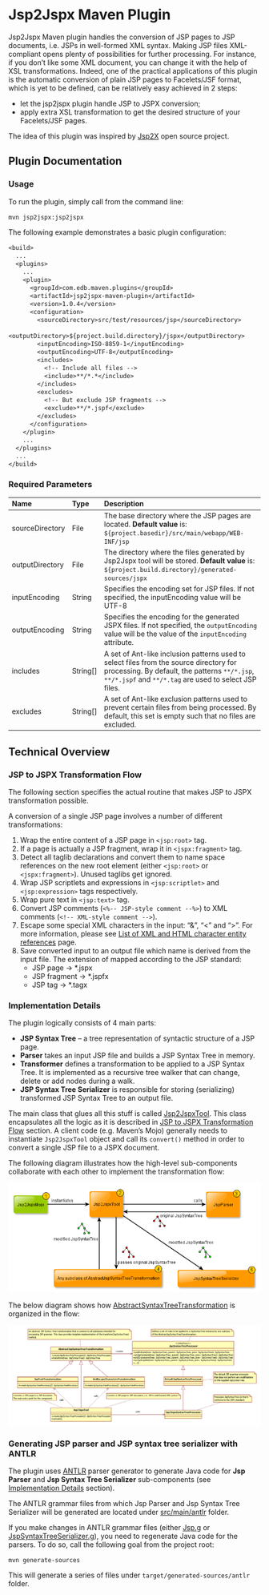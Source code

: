 # Jsp2Jspx Maven Plugin

Jsp2Jspx Maven plugin handles the conversion of JSP pages to JSP documents, i.e. JSPs in well-formed XML syntax.
Making JSP files XML-compliant opens plenty of possibilities for further processing. For instance, if you don’t like some XML document,
you can change it with the help of XSL transformations. Indeed, one of the practical applications of this plugin is
the automatic conversion of plain JSP pages to Facelets/JSF format, which is yet to be defined, can be relatively easy achieved in 2 steps:

- let the jsp2jspx plugin handle JSP to JSPX conversion;
- apply extra XSL transformation to get the desired structure of your Facelets/JSF pages.

The idea of this plugin was inspired by [Jsp2X](http://code.google.com/p/jsp2x) open source project.

## Plugin Documentation

### Usage

To run the plugin, simply call from the command line:

```
mvn jsp2jspx:jsp2jspx
```

The following example demonstrates a basic plugin configuration:

```
<build>
  ...
  <plugins>
    ...
    <plugin>
      <groupId>com.edb.maven.plugins</groupId>
      <artifactId>jsp2jspx-maven-plugin</artifactId>
      <version>1.0.4</version>
      <configuration>
        <sourceDirectory>src/test/resources/jsp</sourceDirectory>
        <outputDirectory>${project.build.directory}/jspx</outputDirectory>
        <inputEncoding>ISO-8859-1</inputEncoding>
        <outputEncoding>UTF-8</outputEncoding>
        <includes>
          <!-- Include all files -->
          <include>**/*.*</include>
        </includes>
        <excludes>
          <!-- But exclude JSP fragments -->
          <exclude>**/*.jspf</exclude>
        </excludes>
      </configuration>
    </plugin>
    ...
  </plugins>
  ...
</build>
```

### Required Parameters

| Name | Type | Description |
|:-----|:-----|:------------|
| sourceDirectory | File | The base directory where the JSP pages are located. **Default value** is: `${project.basedir}/src/main/webapp/WEB-INF/jsp` |
| outputDirectory | File | The directory where the files generated by Jsp2Jspx tool will be stored. **Default value** is: `${project.build.directory}/generated-sources/jspx` |
| inputEncoding | String | Specifies the encoding set for JSP files. If not specified, the inputEncoding value will be UTF-8 |
| outputEncoding | String | Specifies the encoding for the generated JSPX files. If not specified, the `outputEncoding` value will be the value of the `inputEncoding` attribute. |
| includes | String[] | A set of Ant-like inclusion patterns used to select files from the source directory for processing. By default, the patterns `**/*.jsp`, `**/*.jspf` and `**/*.tag` are used to select JSP files. |
| excludes | String[] | A set of Ant-like exclusion patterns used to prevent certain files from being processed. By default, this set is empty such that no files are excluded. |

## Technical Overview

### JSP to JSPX Transformation Flow

The following section specifies the actual routine that makes JSP to JSPX transformation possible.

A conversion of a single JSP page involves a number of different transformations:

1. Wrap the entire content of a JSP page in `<jsp:root>` tag.
2. If a page is actually a JSP fragment, wrap it in `<jspx:fragment>` tag.
3. Detect all taglib declarations and convert them to name space references on the new root element
(either `<jsp:root>` or `<jspx:fragment>`). Unused taglibs get ignored.
4. Wrap JSP scriptlets and expressions in `<jsp:scriptlet>` and `<jsp:expression>` tags respectively.
5. Wrap pure text in `<jsp:text>` tag.
6. Convert JSP comments (`<%-- JSP-style comment --%>`) to XML comments (`<!-- XML-style comment -->`).
7. Escape some special XML characters in the input: “&”, “<” and “>”.
For more information, please see [List of XML and HTML character entity references](http://en.wikipedia.org/wiki/List_of_XML_and_HTML_character_entity_references) page.
8. Save converted input to an output file which name is derived from the input file. The extension of mapped according to the JSP standard:
   - JSP page     -> *.jspx
   - JSP fragment -> *.jspfx
   - JSP tag      -> *.tagx

### Implementation Details

The plugin logically consists of 4 main parts:

- **JSP Syntax Tree** – a tree representation of syntactic structure of a JSP page.
- **Parser** takes an input JSP file and builds a JSP Syntax Tree in memory.
- **Transformer** defines a transformation to be applied to a JSP Syntax Tree. It is implemented as a recursive
tree walker that can change, delete or add nodes during a walk.
- **JSP Syntax Tree Serializer** is responsible for storing (serializing) transformed JSP Syntax Tree to an output file.

The main class that glues all this stuff is called [Jsp2JspxTool](../master/src/main/java/com/nohup/tool/jsp2jspx/transformation/Jsp2JspxTool.java).
This class encapsulates all the logic as it is described in [JSP to JSPX Transformation Flow](#jsp-to-jspx-transformation-flow) section.
A client code (e.g. Maven’s Mojo) generally needs to instantiate `Jsp2JspxTool` object and call its `convert()` method
in order to convert a single JSP file to a JSPX document.

The following diagram illustrates how the high-level sub-components collaborate with each other to implement the transformation flow:

![image](https://raw.githubusercontent.com/dkoval/jsp2jspx-maven-plugin/master/images/jsp-transformation-flow.png)

The below diagram shows how [AbstractSyntaxTreeTransformation](../master/src/main/java/com/nohup/tool/jsp2jspx/transformation/AbstractJspSyntaxTreeTransformation.java) is organized in the flow:

![image](https://raw.githubusercontent.com/dkoval/jsp2jspx-maven-plugin/master/images/jsp-syntax-tree-transformation.png)

### Generating JSP parser and JSP syntax tree serializer with ANTLR

The plugin uses [ANTLR](http://www.antlr.org/) parser generator to generate Java code for **Jsp Parser** and **Jsp Syntax Tree Serializer**
sub-components (see [Implementation Details](#implementation-details) section).

The ANTLR grammar files from which Jsp Parser and Jsp Syntax Tree Serializer will be generated are located under [src/main/antlr](../master/src/main/antlr) folder.

If you make changes in ANTLR grammar files (either [Jsp.g](../master/src/main/antlr/com/nohup/tool/jsp2jspx/parser/Jsp.g) or [JspSyntaxTreeSerializer.g](../master/src/main/antlr/com/nohup/tool/jsp2jspx/parser/JspSyntaxTreeSerializer.g)),
you need to regenerate Java code for the parsers. To do so, call the following goal from the project root:

```
mvn generate-sources
```

This will generate a series of files under `target/generated-sources/antlr` folder.
